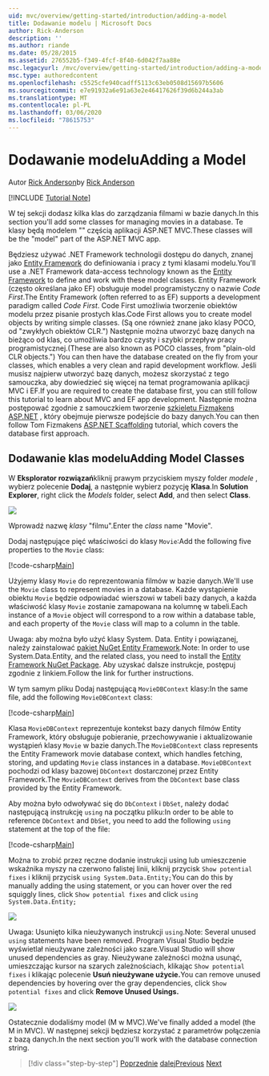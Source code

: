 ```yaml
---
uid: mvc/overview/getting-started/introduction/adding-a-model
title: Dodawanie modelu | Microsoft Docs
author: Rick-Anderson
description: ''
ms.author: riande
ms.date: 05/28/2015
ms.assetid: 276552b5-f349-4fcf-8f40-6d042f7aa88e
msc.legacyurl: /mvc/overview/getting-started/introduction/adding-a-model
msc.type: authoredcontent
ms.openlocfilehash: c5525cfe940cadff5113c63eb0508d15697b5606
ms.sourcegitcommit: e7e91932a6e91a63e2e46417626f39d6b244a3ab
ms.translationtype: MT
ms.contentlocale: pl-PL
ms.lasthandoff: 03/06/2020
ms.locfileid: "78615753"
---
```

# <a name="adding-a-model"></a><span data-ttu-id="8e4ad-102">Dodawanie modelu</span><span class="sxs-lookup"><span data-stu-id="8e4ad-102">Adding a Model</span></span>

<span data-ttu-id="8e4ad-103">Autor [Rick Anderson](https://twitter.com/RickAndMSFT)</span><span class="sxs-lookup"><span data-stu-id="8e4ad-103">by [Rick Anderson](https://twitter.com/RickAndMSFT)</span></span>

[!INCLUDE [Tutorial Note](index.md)]

<span data-ttu-id="8e4ad-104">W tej sekcji dodasz kilka klas do zarządzania filmami w bazie danych.</span><span class="sxs-lookup"><span data-stu-id="8e4ad-104">In this section you'll add some classes for managing movies in a database.</span></span> <span data-ttu-id="8e4ad-105">Te klasy będą modelem &quot;&quot; częścią aplikacji ASP.NET MVC.</span><span class="sxs-lookup"><span data-stu-id="8e4ad-105">These classes will be the &quot;model&quot; part of the ASP.NET MVC app.</span></span>

<span data-ttu-id="8e4ad-106">Będziesz używać .NET Framework technologii dostępu do danych, znanej jako [Entity Framework](https://docs.microsoft.com/ef/) do definiowania i pracy z tymi klasami modelu.</span><span class="sxs-lookup"><span data-stu-id="8e4ad-106">You'll use a .NET Framework data-access technology known as the [Entity Framework](https://docs.microsoft.com/ef/) to define and work with these model classes.</span></span> <span data-ttu-id="8e4ad-107">Entity Framework (często określana jako EF) obsługuje model programistyczny o nazwie *Code First*.</span><span class="sxs-lookup"><span data-stu-id="8e4ad-107">The Entity Framework (often referred to as EF) supports a development paradigm called *Code First*.</span></span> <span data-ttu-id="8e4ad-108">Code First umożliwia tworzenie obiektów modelu przez pisanie prostych klas.</span><span class="sxs-lookup"><span data-stu-id="8e4ad-108">Code First allows you to create model objects by writing simple classes.</span></span> <span data-ttu-id="8e4ad-109">(Są one również znane jako klasy POCO, od &quot;zwykłych obiektów CLR.&quot;) Następnie można utworzyć bazę danych na bieżąco od klas, co umożliwia bardzo czysty i szybki przepływ pracy programistycznej.</span><span class="sxs-lookup"><span data-stu-id="8e4ad-109">(These are also known as POCO classes, from &quot;plain-old CLR objects.&quot;) You can then have the database created on the fly from your classes, which enables a very clean and rapid development workflow.</span></span> <span data-ttu-id="8e4ad-110">Jeśli musisz najpierw utworzyć bazę danych, możesz skorzystać z tego samouczka, aby dowiedzieć się więcej na temat programowania aplikacji MVC i EF.</span><span class="sxs-lookup"><span data-stu-id="8e4ad-110">If you are required to create the database first, you can still follow this tutorial to learn about MVC and EF app development.</span></span> <span data-ttu-id="8e4ad-111">Następnie można postępować zgodnie z samouczkiem tworzenie [szkieletu Fizmakens ASP.NET](xref:visual-studio/overview/2013/aspnet-scaffolding-overview) , który obejmuje pierwsze podejście do bazy danych.</span><span class="sxs-lookup"><span data-stu-id="8e4ad-111">You can then follow Tom Fizmakens [ASP.NET Scaffolding](xref:visual-studio/overview/2013/aspnet-scaffolding-overview) tutorial, which covers the database first approach.</span></span>

## <a name="adding-model-classes"></a><span data-ttu-id="8e4ad-112">Dodawanie klas modelu</span><span class="sxs-lookup"><span data-stu-id="8e4ad-112">Adding Model Classes</span></span>

<span data-ttu-id="8e4ad-113">W **Eksplorator rozwiązań**kliknij prawym przyciskiem myszy folder *modele* , wybierz polecenie **Dodaj**, a następnie wybierz pozycję **Klasa**.</span><span class="sxs-lookup"><span data-stu-id="8e4ad-113">In **Solution Explorer**, right click the *Models* folder, select **Add**, and then select **Class**.</span></span>

![](adding-a-model/_static/image1.png)

<span data-ttu-id="8e4ad-114">Wprowadź nazwę *klasy* &quot;filmu&quot;.</span><span class="sxs-lookup"><span data-stu-id="8e4ad-114">Enter the *class* name &quot;Movie&quot;.</span></span>

<span data-ttu-id="8e4ad-115">Dodaj następujące pięć właściwości do klasy `Movie`:</span><span class="sxs-lookup"><span data-stu-id="8e4ad-115">Add the following five properties to the `Movie` class:</span></span>

[!code-csharp[Main](adding-a-model/samples/sample1.cs)]

<span data-ttu-id="8e4ad-116">Użyjemy klasy `Movie` do reprezentowania filmów w bazie danych.</span><span class="sxs-lookup"><span data-stu-id="8e4ad-116">We'll use the `Movie` class to represent movies in a database.</span></span> <span data-ttu-id="8e4ad-117">Każde wystąpienie obiektu `Movie` będzie odpowiadać wierszowi w tabeli bazy danych, a każda właściwość klasy `Movie` zostanie zamapowana na kolumnę w tabeli.</span><span class="sxs-lookup"><span data-stu-id="8e4ad-117">Each instance of a `Movie` object will correspond to a row within a database table, and each property of the `Movie` class will map to a column in the table.</span></span>

<span data-ttu-id="8e4ad-118">Uwaga: aby można było użyć klasy System. Data. Entity i powiązanej, należy zainstalować [pakiet NuGet Entity Framework](https://www.nuget.org/packages/EntityFramework/).</span><span class="sxs-lookup"><span data-stu-id="8e4ad-118">Note: In order to use System.Data.Entity, and the related class, you need to install the [Entity Framework NuGet Package](https://www.nuget.org/packages/EntityFramework/).</span></span> <span data-ttu-id="8e4ad-119">Aby uzyskać dalsze instrukcje, postępuj zgodnie z linkiem.</span><span class="sxs-lookup"><span data-stu-id="8e4ad-119">Follow the link for further instructions.</span></span>

<span data-ttu-id="8e4ad-120">W tym samym pliku Dodaj następującą `MovieDBContext` klasy:</span><span class="sxs-lookup"><span data-stu-id="8e4ad-120">In the same file, add the following `MovieDBContext` class:</span></span>

[!code-csharp[Main](adding-a-model/samples/sample2.cs?highlight=2,15-18)]

<span data-ttu-id="8e4ad-121">Klasa `MovieDBContext` reprezentuje kontekst bazy danych filmów Entity Framework, który obsługuje pobieranie, przechowywanie i aktualizowanie wystąpień klasy `Movie` w bazie danych.</span><span class="sxs-lookup"><span data-stu-id="8e4ad-121">The `MovieDBContext` class represents the Entity Framework movie database context, which handles fetching, storing, and updating `Movie` class instances in a database.</span></span> <span data-ttu-id="8e4ad-122">`MovieDBContext` pochodzi od klasy bazowej `DbContext` dostarczonej przez Entity Framework.</span><span class="sxs-lookup"><span data-stu-id="8e4ad-122">The `MovieDBContext` derives from the `DbContext` base class provided by the Entity Framework.</span></span>

<span data-ttu-id="8e4ad-123">Aby można było odwoływać się do `DbContext` i `DbSet`, należy dodać następującą instrukcję `using` na początku pliku:</span><span class="sxs-lookup"><span data-stu-id="8e4ad-123">In order to be able to reference `DbContext` and `DbSet`, you need to add the following `using` statement at the top of the file:</span></span>

[!code-csharp[Main](adding-a-model/samples/sample3.cs)]

<span data-ttu-id="8e4ad-124">Można to zrobić przez ręczne dodanie instrukcji using lub umieszczenie wskaźnika myszy na czerwono falistej linii, kliknij przycisk `Show potential fixes` i kliknij przycisk `using System.Data.Entity;`</span><span class="sxs-lookup"><span data-stu-id="8e4ad-124">You can do this by manually adding the using statement, or you can hover over the red squiggly lines, click `Show potential fixes` and click `using System.Data.Entity;`</span></span>

![](adding-a-model/_static/image2.png)

<span data-ttu-id="8e4ad-125">Uwaga: Usunięto kilka nieużywanych instrukcji `using`.</span><span class="sxs-lookup"><span data-stu-id="8e4ad-125">Note: Several unused `using` statements have been removed.</span></span> <span data-ttu-id="8e4ad-126">Program Visual Studio będzie wyświetlał nieużywane zależności jako szare.</span><span class="sxs-lookup"><span data-stu-id="8e4ad-126">Visual Studio will show unused dependencies as gray.</span></span> <span data-ttu-id="8e4ad-127">Nieużywane zależności można usunąć, umieszczając kursor na szarych zależnościach, klikając `Show potential fixes` i klikając polecenie **Usuń nieużywane użycie.**</span><span class="sxs-lookup"><span data-stu-id="8e4ad-127">You can remove unused dependencies by hovering over the gray dependencies, click `Show potential fixes` and click **Remove Unused Usings.**</span></span>

![](adding-a-model/_static/image3.png)

<span data-ttu-id="8e4ad-128">Ostatecznie dodaliśmy model (M w MVC).</span><span class="sxs-lookup"><span data-stu-id="8e4ad-128">We've finally added a model (the M in MVC).</span></span> <span data-ttu-id="8e4ad-129">W następnej sekcji będziesz korzystać z parametrów połączenia z bazą danych.</span><span class="sxs-lookup"><span data-stu-id="8e4ad-129">In the next section you'll work with the database connection string.</span></span>

> [!div class="step-by-step"]
> <span data-ttu-id="8e4ad-130">[Poprzednie](adding-a-view.md)
> [dalej](creating-a-connection-string.md)</span><span class="sxs-lookup"><span data-stu-id="8e4ad-130">[Previous](adding-a-view.md)
[Next](creating-a-connection-string.md)</span></span>
